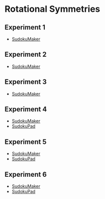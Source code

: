 # Rotational Symmetries

## Experiment 1
* [SudokuMaker](https://sudokumaker.app/?puzzle=N4IgZg9gTgtghgFwGoFMoGcCWEB2IBcIAjAHQCsJADCADQgAOArgF7MA2KBoOcMnhAJQgJE2HmwAEAUQAe9NJj44E6WiDiMEAC2gEQAYS1RM6ACoR6W9AGtMagMYQYShHsBEBBIDKjACYRrjAA6OB5EAByUAA0A9ACcURJQwqK4cJLoAJ7OKAjG9hL2KGxs6BLojDASCBASRJTRAEzUdIXFqvgA2qAAbmmM-A0AvjQ9ffxhw6Ns-QQALJMgvdP8AGwLSzP4setjBADMO8sERIebZKf8AOwXBOcji7v4J-cbqzf41y%2BPQ19H%2BBO-TYHQH8bYgubvMFTTafaH8YFw27vZ6I-DzcH-d4-VFrDGwh5-XGolEEzbY0nwyHvO6o9GogGohEUghQ5mYjF0tk0tlEtn417HLHvTkC-Dk0Xc0UMvnI9680VM0Ws0Xyx6Kx78x7Kx4ix6S77vaWiknG4VCjHqv5GjVUjGqv76q3U23EuXm2nvTV-A4AXRauHQuTgmGU7S6IAQGXkBEoC0j0aedCgKAA5mIw5QaJnM0QaLncw0aIXC9ms3nywWi1XSzmK1XizQ9o3m7MaK3W2QaJ3O03e23%2Bx2u0O%2B032-3u0OVjQp1PLjQ53OwjQl0uZ9P5xvF8vt2vZ5vtyufQsfCY4AAjDg%2BAi5fp0eP8OqUTMgHwoMAhzAIMRcEA8Ph6cJKAAXjqNQQyYVxOj9EAzzgexrBQHAr3wUB7z0RxXwcCBMMIAA5CozzQEh6CSap7xIGBsIkICJDARgcHsL9cAkAAKHAAEoJGAYIJAkQIQEYdAUDKXJMEY-iAG4eMSHJGCgHBWJY7QTAkABSCQOIkABqDTOPUnApJwQZDOCXooAkAB3aiJCYVgOBIdB5HsBzMGYFASAszAfG0QyzIkLRrNs9h3MclBnKwNySC0FBMBTLQEF8uBzLYOBAwAfRDV8ZGsgBZRAtBIMA2AgaAWKsgAqfyJGiCQGnYkycEgcyWL8zBrMoCSJDagAeCQUvSzKUBkTrMC0rT2OCbiFIkPzspozAKOwsr6ukvyMly-LCuK0q2pqrQVumvzMhgNLWhKayOmk3jMBoK7FICgBaWpOKejJOMqqydJYsqJCeogXokGQJumn1DN4oL7LgHwfH0AMgxDBBYZgehcEQhA2JQKzvBgJGUZwNGWIAcmOwCQMoAABKBCe01j1p0-6acJ%2Bxqa%2B7L6fYmhakzMoslOooSnYg7BmCEBhhARxkdR0MCA6I86HAzQuDFwMMg4JWFj-fgQHiICmjUNCnifZ9X3fHBP2-FDf14LWdb1%2BWcAgmXoNg%2BDEOQ1Coy1jDOH9HCQHwmBCKgYjSOET3Fp8ay6IYpiFLYzipt4-jBOEwM8gQSTpOTBA5LjpStBU-TOJ0zT9MM4zglMpLLMClhgocpyXMizzvK0RLzICmiIZCxuIvc6LYvihro8YsQupwboZBYoHJqz2T5NYqy-oB4bgmFnBghH2Px%2B6DIWLe2fpuz3PWMe57fokDJy8rxr6NH5ivKnmROYPnBE5knOF-Wj6adXoyb78loKyNE8raBIIUTAbAfo1Tqu3fyncJCgIKhAqBAUYEHU3tAVirV2ojQkL1IBI0xrA3fk1bB1cABWuCJBUIIW3GhxDpLv2umAVibUgI0RYkAi%2BDMABkvCaHUU4VoM%2B-1ga8QkQUXAX4cD9DBhIu6R1eZnVKDRS601JGPxYhQzmmAOZ3Wuj4KeIZJ4sT0ZzCh%2BiNESK0SYveljdET2MYLW61jDHGMcbvbRgs7qgzut3EgUMYZwygMGZQuMpbo3xljCoET8bKCJsdW2FMqY0zMTTBmOkmYs1YlQ9mnMmic2OnzNogtOp8Wmuvdeot-SS3iSoJ2YsFaQWAMrSMasUKDEGEeQYQA)

## Experiment 2
* [SudokuMaker](https://sudokumaker.app/?puzzle=N4IgZg9gTgtghgFwGoFMoGcCWEB2IBcIAjAHQCsJADCADQgAOArgF7MA2KBoOcMnhKAB700mPjgRw2tEHEYIAFtAIgAwgqiZ0AFQj0F6ANaYZAYwgxxCFYCICAATpGAEwiHGAHRz24EzAFpDHEwAcwUET29fAMwcYIi7KAhJBGweNjsiAA5KAAa7UxQ2NnQ7OCcnOwQIDMoafJQJKCl6ovyIRgkShAB3TAL4wT9HGHQzQuKCAG1QADcpRn4AZgBfGln5-iJV9bYFggAmbZA53f5Mo5O9-ABOC42CAHY704IANmergBYP-jIfgnOa2O9xu-3wTyBl3470hIO%2BsJe%2BD%2BCKuWxR-EO6IIKyx%2BBhOy%2BYORBM2YMxJOxYNuuIhFPwgLpaLp5OBiJxdOpdNprKuDJ5-HhdOJ-LeVLB3KhALBgpFSLB%2BNlLMl%2BHZsqZsplyuFyoVyqVINVyvVyolIL5ys5irBhpBxpBpsR5pBlq18ul4rBTsRLpB2pBurh1rBdsR%2BsRfsRAcRmoNwbJnrFNOWAF06OYcOgEE0YghRvhpiAEABPEQEShHYul-BEOhQFDBVJ5ya1Fs0Gvtmj7Tvd1u1Ds1ruDmi9tujgfdruLGhTqefGhzudkGhLpcz6fzjeL5fbtezzfblc0V5Hk8PGhns%2BZGhXq-Hu-nh%2BX6-P%2B-Hi8Pm-X5MVkubSj-ugnBQMAYkwFJcC4EAeD4FREmSVIpCIag6BiJhrHzVMQAAIzgUxDAaJxIMrfgQHMICzAgcjCAAemouwAFEJDQNogMqBREDseg2FwlASnTTNswkNoYHoXAGlzOwFDQFASAYkhghIfBPFouxICgOwAAp%2BIQOxgkSRh6DsCAwDsVD5Hk-T6HQABKOxgGUui7DaDMdOglA7AAXkkwoRAwEhoJiBTghQBBVHGdAABFeNMTR6HAnANL09p6BIAoihshynM4lh2BksonFUXABLgHNCpEsSJA0nAUG6OwIswMAwGkiR6obXMytE6rKrcuokoM1Lwus6zMuWBzMqYVgOBIfLCpcwTQosTrxKqmq7AAZV4FA1sYGAOoqhANMypyAHJFHclAAEdGCkIYduc4qc2OmgjtMnA0Is5L0BIeB6ESyzPIAPk0%2BycBUrK7Dc-BvLYXyvoC2J5JCsL0qi9AYswOLUj%2B5KBvS6zntBxysrS4oob6lKSfQF7liGzLaZwTw1M0uZ1MwTy7EoABuUy7AAHjsT4udMgBqYXhpwJyQfBlm2mgJwSi8qSYbQL6SYASXlxGFrl9AADFEhgDWNMwazOc8aW4HU8wzvUrzJkyPxzB1kgizqB2nagTXBGTM2JaymWkik227GuOwACo2ht5tk2F62g8mIgffNrKJty6bylmh6JD2rqDuq2rtt2xb9o046MGO4XMGF478ArwO0DqJC6kmTA6nrqBkyG32nOWEBVlI4vc6bb8ULe%2BQuH7zMiw4CefyrIhVWIggiBZJekUoLtSNOJs6WPEB2gQNBkekasQy%2BTeD6P8YDjDK59hrff5CvopsRtREH8vqBj4IT4Y2jJdH6Hy-tfJEEZURnkAc-E%2BrwoxXAAZ-b%2B4IHTnzoAgkBmQvSomuKgp%2BwCX43B9O-CBaD8Fn02DgoBiDb78GwZAvBJ834oLoYgv%2BXx4G4MQWApYtCSHQLJDwjhIDkGbCvMw9BZIpxiPwYQq4iwP6CPwffeUFCoHYmodiARlCQGfEYdwlR9CCBkFYeQqR0CuE-3YVo-BDxYEYjnKYgEwjsT6MQdcTBSx7G8OXpQGRGJiEKJPkQIJ1p5FWMCSvMktQHGn10cvSxqjT7GOXi4kBQTzF4hSaQogtiNGZPCU4-Anx4kGNPu47E-iwnLyILcTCU8Z74FAOYNgyhCAAGJ-wdOoMsFM3SgA)

## Experiment 3
* [SudokuMaker](https://sudokumaker.app/?puzzle=N4IgZg9gTgtghgFwGoFMoGcCWEB2IBcIAjAHQCsJADCADQgAOArgF7MA2KBoOcMnhKAB700mPjgRw2tEHEYIAFtAIgAwgqiZ0AFQj0F6ANaYZAYwgxxCFQCoABAGVGAEwiHGAHRz2AghMyGOJgA5goINHZ%2BCAGYOMFe9kQAHJQADXamKGxs6HbojDB2CBB2RJQJdiRVZlk5BADaoABuUoz8AMwAvjTNrfxE3b1sbQQATIMgLcP8SRNTI-gAnHN9BADsK9MEAGybCwAse-xkRwSzPZOrS6f4Gxfz-Lv3V4fPW-gnbwsDX-zjvwQugD8E8hgcbp8wf0bv8oYCbstgXc4fhziifijYZd3kCUYiUcjsQs0UT%2BK8UZDSTsETdCQ8zjdyVSPjdQcysfT8LjmRjmUzOZTOWzORyrtzObzOXSriTOfj2TdxVdJVdpe9ZVd5QLWYzaTcNe8tVdBVdhS9FTcVe9Re8Te8ze9%2BWLLTD9TSkZ0ALp0cw4dAIKBwWIIdANUAIACeIgIlAmkej%2BCIdCgKGC2D9DUoNCzWaTeZoowLRZz2Zo%2BaThcrpZL5aLVfaNAbDf2NBbLbINA7HabjdbffbncHPeb-cHXZo2wnU7WNBnM6SNAXC8nK9na-ni83q8nc7XS8XnrjUf6lFPdGcKDAsUw0VwXBAPD4KmSlAAvGUZLEmNZ8PVvSAACM4FMQwUBwZx73jfgQHMC8zAgODCAAOQKAC0BIegoAgYooJIGAELsV87DARgcFMW8cDsAAKHAAEo7GALw7DsDwQEYdAUDyANMHI1iAG4mLsFMEEYKBKKoqjFC0OwAFI7DouwAGp5PouScAEnBOg0rwWigOwAHdCLsJhWA4Eh0BEUxzMwZgUBIfTMGcRQNN0uwFCMkz2DsiyUCsrBbJIBQUBCMIXLgPS2Dgf0AH1YgvQQjIAWUQBQSDANgIGgKjDPsdyAHo7FGWjtJwSA9Ko1zMCMyg%2BLsKqAB47EimK4qEWrMEUxTaK8RjKLsVyEqIzA8IQ7LisE1yIySlK0oyrKqoKhRxr61z0AjGBosybJciI%2BpBOYzAaH26iqPcgBaUp6IuiN6PsQzlIkwyLqIK67EEbq%2Bs9DTmM8sy4GcZxVFwf1A2DIGYHoXAwIQGiUEMpwYHByGcGhqiAHI1pgF930oAABKA0aU6ipuUl6ibR0xCYehLSdoiIygiTHNtqdBaOWzovBAboYIsZHodDX9DzoL95C4bn-QjDgxaPBMiCxKCCCIblnC0OAAI4CD8ADNo6AV-B9koBdAMYNgAPQAB1G8FB8KAsP0gXGmN03VBZhoiCIf9wrth36ndgsK0LJXPSF0AAJNgCXe2hpRm2T3bYge2GnqGOy0nIgOyIfZg4mMPndd392jWOPvaTwuCwXIhFgLIuQ6diP8-qdpKGLhOfabgsq-aKv9iSbOLlz%2Buo4LsgW8T39G47fY22bUY%2B9D8PI7qX8yEWUefZXzss32bvm9rgfF4d-Yi7oL3W6To-O0nMguyzveF4btZe5P%2BOx-qepH4nKu1izbZZ8Pf8JZS3wPPU295-L8EoCQI2V5sgqAAMRgEQUgmQIM3D8HDAoHigQUDoAFpAyghYeYZSgPAuAZDyFc25qffSkFMEgRRrgmMVAOxEOUIQOB5CKF0CCv9BwNkIEkHaCcToEwVboDVhrAg2sUC62PAQMgBCfTTAduiGcIAIDyDQIvRWlo6AaIQFo2oYwER6M0VAbRXJGSEP0YY2B%2BtGQsJseYoxLJgRd1MQY5xdiHQLFGFXdRZiLFqm%2BEbJxFiDS%2BIbAEzxFijQ4iTNE2x0h8CjCtAsSciSvHJPaDaBY7jMkWP2EqHE-iwkuLIE6d4CSyneLtAcRxgSXFrB8X8FsBSXFJGCR0DxSSCCLAiR0NpNTkllDiXktRwzFaVwcT0rJUyBmAlKY0ux7suk7FmRY92LTFYbJce7Op-QGkxL2ZnGEWZ2krKVoqapyyRlyxhBM25Uy0n9CWccuxiwxlkmsU81ECyPi7LsWsNZ%2Bsjm9I%2BAcxWjz3nJO2NsxMgLklTxhDcmFgJikHB%2BWilJuTHiIqmV6OggD0GsJIew08FLqAiMPJ0IAA)

## Experiment 4
* [SudokuMaker](https://sudokumaker.app/?puzzle=N4IgZg9gTgtghgFwGoFMoGcCWEB2IBcIAjAHQCsJADCADQgAOArgF7MA2KBoOcMnhAOV4oO6dAAJ0jACYQA1o1og4jBAAtoBEAGE1UTOgAqEemvRzMSgMYQYfHAi2AiAnE5o8NuIDKM%2BYwA6OC5EAByUAA3iUBAIiNg8nlYibBJSMOIIEOJElIEukADm4hBg4gDucFB54ihwVmriAEwAHo3ilbXianASiOIcPQjFOCjiSWyeJTUAbmgAnjUO0fQL6ChDABRsEGU04nzSmIzpapgFagCU7TjS7UMD6EO4o%2BOTpSizUAswELcAzJJ1uINkQACwAdj2jTIIT2fwAbABOC7VZoAWjS6GsySx%2BAA2qBpnA2Ix%2BOCAL40QnE0kEeGU6kk-iNBkgIlMgig1ns2n4ELcmn8P4Cjn4Mgi3lECX8RHSgjCqlswUEfmKnn8Llq5X4WVa0VSvW88WGsly-D0k0EFmWsVmg2M3m6h3Ms0W50ECk2hXuvlmzU%2Bp1K0XGn32oO8t3h00260%2B-1R%2BVm1Vxs3ehO%2Bm1h9UEEPpwPZ-Cx9Oen2RgtFgsl9Nl7XJ9Npgvxgv57W5gtZ7U10UV7VVgsN7VN2t2s0t4NJv2ps1t7VjyWus090V97Ud0Vz-gz5eLhc2uuNqcAXToNhwjygcEwDlxBJACDm9H4lFZ98fBCIdCgKAK8RvlBo-7-h%2BwE0I0oHgYBAE0CBH5gXBUGQTB4HwX8NCoahoI0JhmFkDQuG4ehaFYcROF4WRhEYSRZH4TQ8K0fRkKMTQsIsfRdF0UxkKsbC7EMTQTHcYeL4PvwOSUP%2BIDSCgYBXpgCDxFwIA8HwWjRLE8m4MS2TUHQV5MI4%2BLHiAABGdRyCgNyKa%2B-AgDYUnWL8NmQFAwJEi5mDiAAvOIlAANziB5AA84iggAVIiADUZBokQ-mYBFEUojgwCBOI4huWMyRENEZReeIACyiBqCQYDbNAGweQA9OIyK%2Bal6WVJlExEDYnjeR5ACkNV1TgaUZa8jQ5XlITiGiTVsNlOw9X1jUDa1w2jeNLUQGwPX1RlymjN5ADkoSUAAGl4ACa%2BUAAIAErbeIEXAq8k25TdRBXDd23aFdN0bHd82Pc94jbWil3XbdySDTsQNPUDr3vcDEyNN92QXNN4iVZVp7oCtKAkNsBQbJtiP1UwrAcCQcDSNI2i4Oel4OBTMD0M8Di4yguU%2BDAtP0yMjObXsOR7Hid1DaFNVA19K17ANgvCzdc0rYeFz4zg5KBCAlK2bYHMWQgN5CbpOD6VwquPHMHAG6ym1aIUxSlBUUBKNZVriR%2BtlwAUKA3j64AQAUbBnGojgnjiBB4qClBCUZRsm-goAICgzQGaArWaIQADEYBgJQVgZ4iVgqyeLv8AnK1JyAqfp5nVjZyr5LCW%2B%2BBEHRIAFNEjD0DeYJ0Y0iJgTCoI69HInvg3TcQC3beYUQRBgSEiLwn3d4D2KlBgbZTLu-WDcjzHUDaMk76phJm9oDvExWq6dCH9vu-4AO3ZOxfx9sJyfqoSA99X1ukq4a-qhH1fXa8o0O%2BP9L4n3wCufU59gEPxVH6L%2Bb9QEbk5HAqBV9AFJkgVvaB18lwAOXvAx%2B%2BBQQ315AiDBv9QFkCHKKP4B8UGgPhB-USZCQEEPBP-ZkkJv6YKviEcBJCX74IIIifcq5kHcNATkRBdcxHkIIRPKRjRaHiLkaEP0SjZHviIHwoU6iWGaPYZo5hWCJ6MKtIiIxV8J7EKFHguhKiqG8lBDIvRddJ52gsRIie7iuEaJ1FIv4sIfEuJCCI6huisHgm0UIjxBD4QGLrhvOxOZTGEOcVg0EDjmQCKSdfax740moJwUKApnjyTh3vJHQu2xbYp3EnU6g1chLkiAA)
* [SudokuPad](https://sudokupad.app/zsf4ipjakw)

## Experiment 5
* [SudokuMaker](https://sudokumaker.app/?puzzle=N4IgZg9gTgtghgFwGoFMoGcCWEB2IBcIAjAHQCsJADCADQgAOArgF7MA2KBoOcMnhAOV4oO6dAAJ0jACYQA1o1og4jBAAtoBEAGE1UTOgAqEemvRzMSgMYQYfHAi2AiAnEBlGfMYAdHC7gPMCxwAcxpxfwRAnExgtQQfFys4YJQJGAhpcQB2BPEiAA5KAAbJAE87FAR9K3ErETYJKRhxBAg8ylzIYPEIMHEAdzgoa3r0AgBtUAA3ODZGfjIAXxpp2fmCAGZl1bn%2BLO2QGd2CACYDo-X8InO1-gA2G%2BP8ABZHy4BOA%2BDMKZQ8fCq8zoF34%2BTeoPBBFeK0OtwInxhIIIS0RcPwW1RT32mMuZxx-Gu%2BIIDyJ%2BBJO1xkKuVLBpOhFP4CIZyKpGOZ%2BGx7M5sKeKPZbJ5l3Jgv4ePZhPZtPZ9JF8KpTNl%2BCliplSI5VL5ioFauFarFiolBqpurR%2BrVCrVyrVqrR3LVmrV2rRTqxGqphp1VLNaItaKtaJtT0DHxprKpdrRDrRHrRJqe%2Bu%2Bv3%2BgJQwNN7uNVODjNDpJdlwjvMWAF06DYcOgqnBMA4xvhJiAEKV6PxKAcmy2CEQ6FAUN9cHXxpQaMPh93xzQTpPp6ORzQJ92p0u57OF9PlxsaJvN88aLvd2QaIfD9ut3vzwej1fTzuL1fjzQ7o-n1kaK-X-kaJ-P0-f2--x%2BX5AX%2BT7vv%2B35fsWBw8HwWhdD0fSDMMdAdqKlCUN2IBJCkg7suAEDBGwMRxCMbANBMzyUFBpYgJWpQcFwjYoAAHo4%2BCgDYbCaIQADEYBgJQViCe8VggMsWHJPwHEQFxwy8fxgnCaJiwqTCMH8CAUAQAgiDYDwbDtEoqFduhw4gNIKBgDWmCRLgjHqVoWk6bZ%2BmGXQNZMGx4w0QARnAVhyH80iMcZhA2BZ1gZBpkBQOIAAUMyxZg4gALziJQADc4jJQAPOIzwAFTvAA1GQAC0RBZZgxXFQAlD4wA%2BOI4iJbU9REFp-SpeIACyiBqCQYBcdAcXJQA9OI7y1RlTUtUMbVkUQnHdclACkk0zTgzWtXUZEnJ13X5OIZULWwHUQP0m3bfNu1sCcy1pUdJ23UtMmbbNrXqd1ADkBSUAAGq4ACaPUAAIAErfeIxXxS9B0w0QtXQ%2BI33aFDMNxS9y0I0jMPfWVkPI5j9T7RdyOI8jqPo7DJPY3k02zWNY3lugMkoCQXHBHF6kM1t4hMKwHAkHA0jSNoA5VjWCDizA9C4H8CDcygXXuDAMtyzgCvc8IYREMO4jjHDZMFZNyNYzJYS3aTXUm%2B8Zu0zJxa1bziw%2BGJZa2BrCuDlB7k4J5XDiXRDHsap3DCFo2GpOI6SZFkRnNmhGFlpJuGKiAZCkeR9YbO8e5UVSxBZ4OGzDhsRC%2B3hzzFxMGxTs8FeF5nZajBRedkAXpIgNXLdkYOzyvs8%2BSV%2Bn1C99n4wnHnGzD4XY9Ya3Oc7icI9qkX4%2BDmQn5kO8q9oiAdw1-WJxLhse9PCAGxH%2BMH7UXQwdSUxrGMZx3EgDxpmme7EkpC-Mlvx-T%2B1AVLtkTl2fUoUiBbCgosIAA)
* [SudokuPad](https://sudokupad.app/9zbqb7k06a)

## Experiment 6
* [SudokuMaker](https://sudokumaker.app/?puzzle=N4IgZg9gTgtghgFwGoFMoGcCWEB2IBcIAjAHQCsJADCADQgAOArgF7MA2KBoOcMnhAOV4oO6dAAJ0jACYQA1o1og4jBAAtoBEAGE1UTOgAqEemvRzMSgMYQYfHAi2AiAnEDo8NuIDKM%2BY3FQjKLicPT0bACeJAA6OC4AIpgA5pgIEpg44tDqEEm4cGyRIdIAVnBWKA7iFYUScFAo4jgQCNW46ChWqpgAbo1wONLianB94tKYYGBola0N8BnSaOg04gDuapXjvZhLQwBGEeIUsS7aImzpmUQAHJQADQEtiNg8hUfoEXYoCPpW4vQIFgEK8JFIYOIEBBxERKDE4uJDJtxEl9EMDAD6iCCkUbH0GujMpAkiRxAAFNjlDJJNpQBpWVoTFJpaoceoSdSNYniDKSRh0iCMQbU6oXdAkaxiggAbVAPQKjH4RAAvjQ5Qr%2BABOVXqtiKggAdh1IHlev4ZGNpv1%2BAATJaNQQbsaUn08Phfoq6Fb%2BAAWe1mggANn91oAzCHfRGg1H8OG1SAXZUCB6UF6HfgjfHvQRtfHE26U2mA-gVVn006y8W7ZXrRaa-wK7rrdWm%2BaY3HW9H6wQ-d2SzHc52MzGWyb03XQPnk4FU2Pi42E70k%2B6Z0XraXJ0uC6u52HnVvp57d-xg3mDyuj9n8IPj4aY72hzer5mhw-b-gF1eJ%2B-R1fT0OO3fDd33-d9AKvYCrzfZ8BxHGNvyvT903A9NgKnC9ZyvJ901AqCYxfRdXUPTDxxjJCq3gsi4L7bDi0g5D8PvGNcPTAi8L7FiKL7cja3bGN6OLbUAF06BsHB0F%2BOAMjSGVQAQCJ6H4ShjXkxSCCIOgGhSdoZUoGg9L0jSjJoG0TLMgz9JoYyNNM2zLIs6yzLs0MaBclyfRoDyPLIGgfJ8tzXM8oLvN80KAvc4LQr8mhAxiuKDRoBKEpuGgUpS2KMsSrLktS3LMtipKsrS1KhJUhSlUoSq6CWMAMlSV4uBAHg%2BC0bINDyN4ijgUpylmJoWnEFAAEdGAKcQYAgIYyCUDImEcfBpREkB9nKORKmkRrVP4EAbCWaxJu2sSJPGdBKHEABecREmZLwfhIMAoFsAAKaUyCEgBKABuWIjsZdAiAuq7klSW6EHux6YBejTxEDD7vpwX6TptQHrpBu6Hue6VTPEA04Z%2B9o-tDFHgYQUHwcxlzxBuPGEYJk6fWJm70Yhl6PPETUacRplUgAcUexh6AkS7pWkU7VlF6HRex0XKdFn0hPh2JICgcQnvlFXMEByhPp5cQAB52Z1zAAGpjfe2JgFicRxGV1X1fEEotZ1x2Dc1Z3TfNzJxEtr3rftmpLkB6USBDzY2EUjASCSFBbB%2BKAomjhAAHkoByDqcQiABBHqKgcc5aiezWACp2fEY2HfehWretm3oDt%2BpxDkJ3G-10VahIDgcCSdQdbkD3q%2Btn2a5rphWA4EhuukbQCagKS89sQEcFmJ6l7WIGphmBw%2BcFQXp5gRfl4AcggAYUBgMgACVD7L1XNfLoh3pvw-tGv8unsd%2B-3vFknt4FlZxGlMXUu5cSirADugaUcghIfS%2BgPcQypq4IJwEgkAqodoL1wLMdAMpSp0FmqoLgaCJIRA4IQ40zVtq3DOuCGE1A6BbXUpVPSIAap1RBLgRqFCtBUL5BCWEM0cBzRwXQFaVg1qDE2uVLQu1OCiQOloW2asG6a0utrXWBsfRqJNmbC21dR7sBQBPaQU8Z5zwQHvA%2BDgV4oDXj4GAFjMFWMPlQ8EsIX430wKsWEqxAGrDuOIAAtDyGB8MkGxAAPThPEAAUQcGgNoSxIQjFaOEXqEhfqz2km0fejiWSbAaKSaJUcSD4AiVExRiNUQ7yyGAHkgjVBR35oLR%2BPtIk10RhQwGYcI7imatSKOPx86XHiCgdAVh9D0HYTgJ6VSBYkHAZ7Np1t9Hj0ntPcSklpIOKXlY1e69pgNAcKjNI2zl4UNWLM%2Bg8yxTvUWVEpBkSykAhYAYoxJiNmZPnjknZCBrG2OEHY05VinnW0PpyQaI0CgBJoRksxh8aAgrqXNRpO9xTwHoDMppF0AB8qtWlROHhQ-AwwRA9JIH0ruAzzFihGWMiZUzMU72ubUL%2BiLrbgOJZc5llxEXKluU825qC5HfKwTgtB%2BD5rACIfJUh%2BApVlTUiWb8XDCDcggLUtY9QlAMNtJVDSO04DR2wQtIc4BchsGSGoRwokpQLU0aVJaxDZVyRQAAD0legtgmhCAAGIwB3H2JQfY0hNRCoNdHRqNgvVQC0H6gNQaQ2oOVMqUqyogA)
* [SudokuPad](https://sudokupad.app/djst9f2xob)
